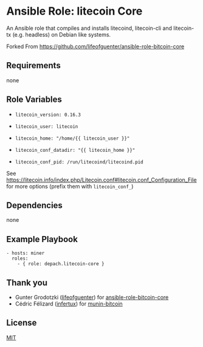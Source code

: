 # Ansible Role: litecoin Core

An Ansible role that compiles and installs litecoind, litecoin-cli and litecoin-tx (e.g. headless) on Debian like systems.

Forked From https://github.com/lifeofguenter/ansible-role-bitcoin-core

## Requirements

none

## Role Variables

- `litecoin_version: 0.16.3`

- `litecoin_user: litecoin`

- `litecoin_home: "/home/{{ litecoin_user }}"`

- `litecoin_conf_datadir: "{{ litecoin_home }}"`

- `litecoin_conf_pid: /run/litecoind/litecoind.pid`

See https://litecoin.info/index.php/Litecoin.conf#litecoin.conf_Configuration_File for more options (prefix them with `litecoin_conf_`)

## Dependencies

none

## Example Playbook

```
- hosts: miner
  roles:
    - { role: depach.litecoin-core }
```

## Thank you

- Gunter Grodotzki ([lifeofguenter](https://github.com/lifeofguenter/)) for [ansible-role-bitcoin-core](https://github.com/lifeofguenter/ansible-role-bitcoin-core)
- Cédric Félizard ([infertux](https://github.com/infertux)) for [munin-bitcoin](https://github.com/infertux/munin-bitcoin)

## License

[MIT](LICENSE)

